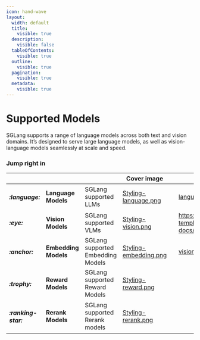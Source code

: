 ```yaml
---
icon: hand-wave
layout:
  width: default
  title:
    visible: true
  description:
    visible: false
  tableOfContents:
    visible: true
  outline:
    visible: true
  pagination:
    visible: true
  metadata:
    visible: true
---
```


# Supported Models

SGLang supports a range of language models across both text and vision domains. It’s designed to serve large language models, as well as vision-language models seamlessly at scale and speed.

### Jump right in

<table data-view="cards"><thead><tr><th></th><th></th><th></th><th data-hidden data-card-cover data-type="image">Cover image</th><th data-hidden></th><th data-hidden data-card-target data-type="content-ref"></th></tr></thead><tbody><tr><td><h4><i class="fa-language">:language:</i></h4></td><td><strong>Language Models</strong></td><td>SGLang supported LLMs</td><td><a href=".gitbook/assets/Styling-language.png">Styling-language.png</a></td><td></td><td><a href="getting-started/language-models/">language-models</a></td></tr><tr><td><h4><i class="fa-eye">:eye:</i></h4></td><td><strong>Vision Models</strong></td><td>SGLang supported VLMs</td><td><a href=".gitbook/assets/Styling-vision.png">Styling-vision.png</a></td><td></td><td><a href="https://github.com/GitbookIO/gitbook-templates/blob/main/product-docs/broken-reference/README.md">https://github.com/GitbookIO/gitbook-templates/blob/main/product-docs/broken-reference/README.md</a></td></tr><tr><td><h4><i class="fa-anchor">:anchor:</i></h4></td><td><strong>Embedding Models</strong></td><td>SGLang supported Embedding Models</td><td><a href=".gitbook/assets/Styling-embedding.png">Styling-embedding.png</a></td><td></td><td><a href="getting-started/vision-models.md">vision-models.md</a></td></tr><tr><td><h4><i class="fa-trophy">:trophy:</i></h4></td><td><strong>Reward Models</strong></td><td>SGLang supported Reward Models</td><td><a href=".gitbook/assets/Styling-reward.png">Styling-reward.png</a></td><td></td><td></td></tr><tr><td><h4><i class="fa-ranking-star">:ranking-star:</i></h4></td><td><strong>Rerank Models</strong></td><td>SGLang supported Rerank models</td><td><a href=".gitbook/assets/Styling-rerank.png">Styling-rerank.png</a></td><td></td><td></td></tr></tbody></table>
